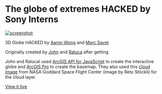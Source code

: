 # The globe of extremes HACKED by Sony Interns

[![screenshot](./img/HACKEDscreenshot.png)](http://devmarc.savet.us/)

3D Globe HACKED by [Aaron Wong](https://www.linkedin.com/in/aaronanthonywong/) and [Marc Savet](https://www.linkedin.com/in/marcsavet/). 

Originally created by [John](https://www.esri.com/arcgis-blog/author/j_nelson/) and [Raluca](https://www.esri.com/arcgis-blog/author/raluca_zurich/) after getting 

John and Ralucal used [ArcGIS API for JavaScript](https://developers.arcgis.com/javascript/) to create the interactive globe and [ArcGIS Pro](https://pro.arcgis.com/) to create the basemap. They also used this [cloud image](https://visibleearth.nasa.gov/view.php?id=57747) from NASA Goddard Space Flight Center (image by Reto Stöckli) for the cloud layer.


[View it live](http://devmarc.savet.us/)
